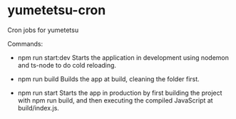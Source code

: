 # yumetetsu-cron
 Cron jobs for yumetetsu

Commands:

- npm run start:dev
Starts the application in development using nodemon and ts-node to do cold reloading.

- npm run build
Builds the app at build, cleaning the folder first.

- npm run start
Starts the app in production by first building the project with npm run build, and then executing the compiled JavaScript at build/index.js.